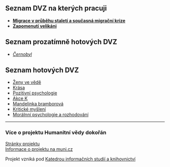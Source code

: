 ## Seznam DVZ na kterých pracuji

- [**Migrace v průběhu staletí a současná migrační krize**](https://honzaflash.github.io/dvzka/dvz-migrace/migrace)
- [**Zapomenutí velikáni**](https://honzaflash.github.io/dvzka/dvz-velikani/zap-velikani)

## Seznam prozatímně hotových DVZ

- [*Černobyl*](https://honzaflash.github.io/dvzka/dvz-cernobyl/cernobyl)

## Seznam hotových DVZ

- [Ženy ve vědě](https://honzaflash.github.io/dvzka/dvz-zeny/zeny-ve-vede)
- [Krása](https://honzaflash.github.io/dvzka/dvz-krasa/krasa)
- [Pozitivní psychologie](https://honzaflash.github.io/dvzka/dvz-poz-psych/pozitivni-psychologie)
- [Akce K](https://honzaflash.github.io/dvzka/dvz-akce-k/akce-k)
- [Mandelinka bramborová](https://honzaflash.github.io/dvzka/dvz-mandelinka/mandelinka_bramborova)
- [Kritické myšlení](https://honzaflash.github.io/dvzka/dvz-kriticke-mysleni/kriticke_mysleni)
- [Morálnní psychologie a rozhodování](https://honzaflash.github.io/dvzka/dvz-moralni-psych/moralni-psych)


---
### Více o projektu Humanitní vědy dokořán
[Stránky projektu](https://digikult.phil.muni.cz/) \
[Informace o projektu na muni.cz](https://www.muni.cz/en/research/projects/50247)

Projekt vzniká pod [Katedrou informačních studií a knihovnictví](https://kisk.phil.muni.cz/)


